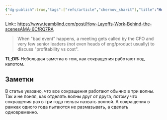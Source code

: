 ```yaml
---
{"dg-publish":true,"tags":["refs/article","chernov_sharit"],"title":"How Layoffs Work: Behind the scenes","published_at":"2022-08-01T19:05:00+03:00","date":"2022-08-01T08:37:51+03:00","modified_at":"2022-08-01T08:41:20+03:00","permalink":"/refs/202208010837/","dgHomeLink":false,"dgPassFrontmatter":true}
---
```



Link:: https://www.teamblind.com/post/How-Layoffs-Work-Behind-the-scenesAMA-6CfRQ7RA

> When "bad event" happens, a meeting gets called by the CFO and very few senior leaders (not even heads of eng/product usually) to discuss "profitability vs cost".

**TL;DR:** Небольшая заметка о том, как сокращения работают под капотом.

## Заметки

В статье указано, что все сокращения работают обычно в три волны. Так и не понял, как отделять волны друг от друга, потому что сокращения раз в три года нельзя назвать волной. А сокращения в рамках одного года пытаются не размазывать, а сделать одновременно.
